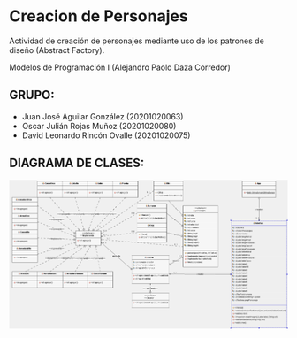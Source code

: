 # Creacion de Personajes

Actividad de creación de personajes mediante uso de los patrones de diseño (Abstract Factory).

Modelos de Programación I (Alejandro Paolo Daza Corredor)

## GRUPO:

* Juan José Aguilar González (20201020063)
* Oscar Julián Rojas Muñoz (20201020080)
* David Leonardo Rincón Ovalle (20201020075)

## DIAGRAMA DE CLASES:

![alt text](https://github.com/David5xD/CreacionPersonajes/blob/main/DiagramAOE2.png)
